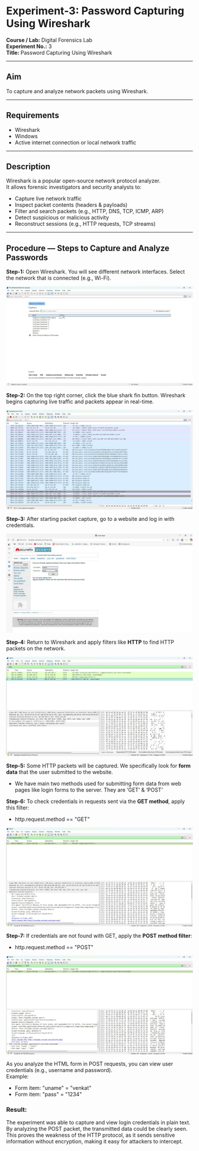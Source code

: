 # Experiment-3: Password Capturing Using Wireshark

**Course / Lab:** Digital Forensics Lab  
**Experiment No.:** 3  
**Title:** Password Capturing Using Wireshark  


---

## Aim
To capture and analyze network packets using Wireshark.

---

## Requirements
- Wireshark  
- Windows  
- Active internet connection or local network traffic  

---

## Description
Wireshark is a popular open-source network protocol analyzer.  
It allows forensic investigators and security analysts to:  
- Capture live network traffic  
- Inspect packet contents (headers & payloads)  
- Filter and search packets (e.g., HTTP, DNS, TCP, ICMP, ARP)  
- Detect suspicious or malicious activity  
- Reconstruct sessions (e.g., HTTP requests, TCP streams)  

---

## Procedure — Steps to Capture and Analyze Passwords

**Step-1:** Open Wireshark. You will see different network interfaces. Select the network that is connected (e.g., Wi-Fi).  


![(images/exp3-step1.png)](https://github.com/baddiputi/Digital-Forensic-Lab-Exercises/blob/58283c05b631d6b4e6b8862d84c18cef34398426/images/WhatsApp%20Image%202025-09-01%20at%2012.24.57.jpeg)


**Step-2:** On the top right corner, click the blue shark fin button. Wireshark begins capturing live traffic and packets appear in real-time.  

![(images/exp3-step2.png)](https://github.com/baddiputi/Digital-Forensic-Lab-Exercises/blob/58283c05b631d6b4e6b8862d84c18cef34398426/images/WhatsApp%20Image%202025-09-01%20at%2012.25.10.jpeg)

**Step-3:** After starting packet capture, go to a website and log in with credentials.  

![(images/exp3-step3.png)](https://github.com/baddiputi/Digital-Forensic-Lab-Exercises/blob/58283c05b631d6b4e6b8862d84c18cef34398426/images/WhatsApp%20Image%202025-09-01%20at%2012.25.23.jpeg)

**Step-4:** Return to Wireshark and apply filters like **HTTP** to find HTTP packets on the network.  

![(images/exp3-step4.png)](https://github.com/baddiputi/Digital-Forensic-Lab-Exercises/blob/58283c05b631d6b4e6b8862d84c18cef34398426/images/WhatsApp%20Image%202025-09-01%20at%2012.25.56.jpeg)

**Step-5:** Some HTTP packets will be captured. We specifically look for **form data** that the user submitted to the website.  
- We have main two methods used for submitting form data from web pages like login forms
to the server. They are ‘GET’ & ‘POST’
  

**Step-6:** To check credentials in requests sent via the **GET method**, apply this filter:  
- http.request.method == "GET"
  
![(images/exp3-step6.png)](https://github.com/baddiputi/Digital-Forensic-Lab-Exercises/blob/58283c05b631d6b4e6b8862d84c18cef34398426/images/WhatsApp%20Image%202025-09-01%20at%2012.26.10.jpeg)

**Step-7:** If credentials are not found with GET, apply the **POST method filter**:  
- http.request.method == "POST"

![(images/exp3-step7.png)](https://github.com/baddiputi/Digital-Forensic-Lab-Exercises/blob/58283c05b631d6b4e6b8862d84c18cef34398426/images/WhatsApp%20Image%202025-09-01%20at%2012.26.19.jpeg)

As you analyze the HTML form in POST requests, you can view user credentials (e.g., username and password).  
Example:  
- Form item: "uname" = "venkat"
- Form item: "pass" = "1234"

### Result: 

The experiment was able to capture and view login credentials in plain text. By analyzing the POST packet, the transmitted data could be clearly seen.
This proves the weakness of the HTTP protocol, as it sends sensitive information without encryption, making it easy for attackers to intercept.
